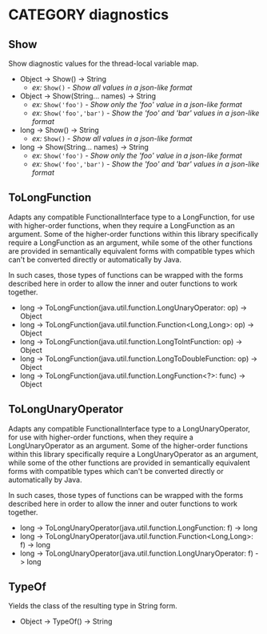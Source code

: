 # CATEGORY diagnostics
## Show

Show diagnostic values for the thread-local variable map.

- Object -> Show() -> String
  - *ex:* `Show()` - *Show all values in a json-like format*
- Object -> Show(String... names) -> String
  - *ex:* `Show('foo')` - *Show only the 'foo' value in a json-like format*
  - *ex:* `Show('foo','bar')` - *Show the 'foo' and 'bar' values in a json-like format*
- long -> Show() -> String
  - *ex:* `Show()` - *Show all values in a json-like format*
- long -> Show(String... names) -> String
  - *ex:* `Show('foo')` - *Show only the 'foo' value in a json-like format*
  - *ex:* `Show('foo','bar')` - *Show the 'foo' and 'bar' values in a json-like format*

## ToLongFunction

Adapts any compatible FunctionalInterface type to a LongFunction,
for use with higher-order functions, when they require a
LongFunction as an argument. Some of the higher-order functions within
this library specifically require a LongFunction as an argument, while
some of the other functions are provided in semantically equivalent
forms with compatible types which can't be converted directly or
automatically by Java.

In such cases, those types of functions can be wrapped with the forms
described here in order to allow the inner and outer functions to work together.

- long -> ToLongFunction(java.util.function.LongUnaryOperator: op) -> Object
- long -> ToLongFunction(java.util.function.Function<Long,Long>: op) -> Object
- long -> ToLongFunction(java.util.function.LongToIntFunction: op) -> Object
- long -> ToLongFunction(java.util.function.LongToDoubleFunction: op) -> Object
- long -> ToLongFunction(java.util.function.LongFunction<?>: func) -> Object

## ToLongUnaryOperator

Adapts any compatible FunctionalInterface type to a LongUnaryOperator,
for use with higher-order functions, when they require a
LongUnaryOperator as an argument. Some of the higher-order functions within
this library specifically require a LongUnaryOperator as an argument, while
some of the other functions are provided in semantically equivalent
forms with compatible types which can't be converted directly or
automatically by Java.

In such cases, those types of functions can be wrapped with the forms
described here in order to allow the inner and outer functions to work together.

- long -> ToLongUnaryOperator(java.util.function.LongFunction<Long>: f) -> long
- long -> ToLongUnaryOperator(java.util.function.Function<Long,Long>: f) -> long
- long -> ToLongUnaryOperator(java.util.function.LongUnaryOperator: f) -> long

## TypeOf

Yields the class of the resulting type in String form.

- Object -> TypeOf() -> String

